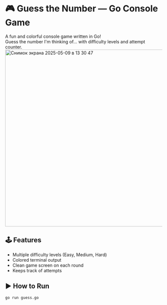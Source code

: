 # 🎮 Guess the Number — Go Console Game

A fun and colorful console game written in Go!  
Guess the number I'm thinking of... with difficulty levels and attempt counter.
<img width="569" alt="Снимок экрана 2025-05-09 в 13 30 47" src="https://github.com/user-attachments/assets/89d52a36-efc4-4fdd-aa44-fd67bce08c7a" />

## 🕹️ Features

- Multiple difficulty levels (Easy, Medium, Hard)
- Colored terminal output
- Clean game screen on each round
- Keeps track of attempts

## ▶ How to Run

```bash
go run guess.go
